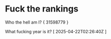 # Fuck the rankings

Who the hell am I?
{ 31598779 }

What fucking year is it?
[ 2025-04-22T02:26:40Z ]
